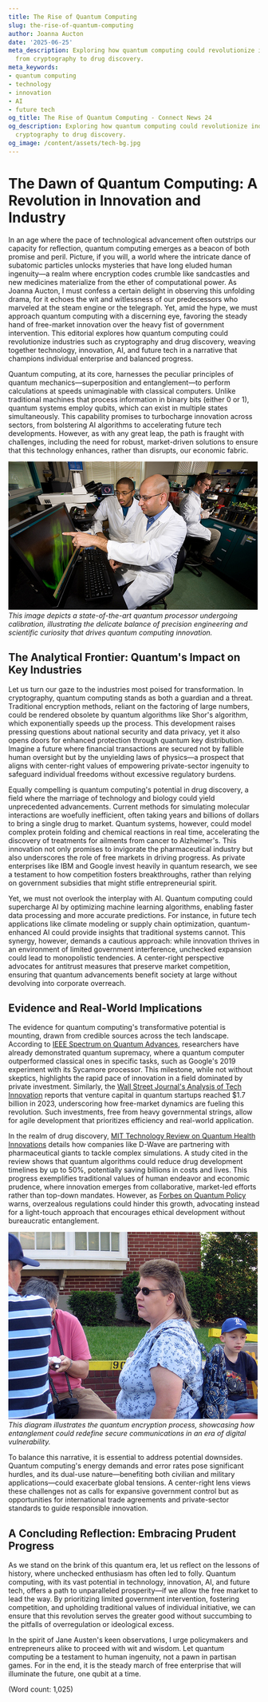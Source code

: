 ```yaml
---
title: The Rise of Quantum Computing
slug: the-rise-of-quantum-computing
author: Joanna Aucton
date: '2025-06-25'
meta_description: Exploring how quantum computing could revolutionize industries,
  from cryptography to drug discovery.
meta_keywords:
- quantum computing
- technology
- innovation
- AI
- future tech
og_title: The Rise of Quantum Computing - Connect News 24
og_description: Exploring how quantum computing could revolutionize industries, from
  cryptography to drug discovery.
og_image: /content/assets/tech-bg.jpg
---
```

# The Dawn of Quantum Computing: A Revolution in Innovation and Industry

In an age where the pace of technological advancement often outstrips our capacity for reflection, quantum computing emerges as a beacon of both promise and peril. Picture, if you will, a world where the intricate dance of subatomic particles unlocks mysteries that have long eluded human ingenuity—a realm where encryption codes crumble like sandcastles and new medicines materialize from the ether of computational power. As Joanna Aucton, I must confess a certain delight in observing this unfolding drama, for it echoes the wit and witlessness of our predecessors who marveled at the steam engine or the telegraph. Yet, amid the hype, we must approach quantum computing with a discerning eye, favoring the steady hand of free-market innovation over the heavy fist of government intervention. This editorial explores how quantum computing could revolutionize industries such as cryptography and drug discovery, weaving together technology, innovation, AI, and future tech in a narrative that champions individual enterprise and balanced progress.

Quantum computing, at its core, harnesses the peculiar principles of quantum mechanics—superposition and entanglement—to perform calculations at speeds unimaginable with classical computers. Unlike traditional machines that process information in binary bits (either 0 or 1), quantum systems employ qubits, which can exist in multiple states simultaneously. This capability promises to turbocharge innovation across sectors, from bolstering AI algorithms to accelerating future tech developments. However, as with any great leap, the path is fraught with challenges, including the need for robust, market-driven solutions to ensure that this technology enhances, rather than disrupts, our economic fabric.

![Quantum processor in a controlled lab environment](/content/assets/quantum-lab-setup.jpg)  
*This image depicts a state-of-the-art quantum processor undergoing calibration, illustrating the delicate balance of precision engineering and scientific curiosity that drives quantum computing innovation.*

## The Analytical Frontier: Quantum's Impact on Key Industries

Let us turn our gaze to the industries most poised for transformation. In cryptography, quantum computing stands as both a guardian and a threat. Traditional encryption methods, reliant on the factoring of large numbers, could be rendered obsolete by quantum algorithms like Shor's algorithm, which exponentially speeds up the process. This development raises pressing questions about national security and data privacy, yet it also opens doors for enhanced protection through quantum key distribution. Imagine a future where financial transactions are secured not by fallible human oversight but by the unyielding laws of physics—a prospect that aligns with center-right values of empowering private-sector ingenuity to safeguard individual freedoms without excessive regulatory burdens.

Equally compelling is quantum computing's potential in drug discovery, a field where the marriage of technology and biology could yield unprecedented advancements. Current methods for simulating molecular interactions are woefully inefficient, often taking years and billions of dollars to bring a single drug to market. Quantum systems, however, could model complex protein folding and chemical reactions in real time, accelerating the discovery of treatments for ailments from cancer to Alzheimer's. This innovation not only promises to invigorate the pharmaceutical industry but also underscores the role of free markets in driving progress. As private enterprises like IBM and Google invest heavily in quantum research, we see a testament to how competition fosters breakthroughs, rather than relying on government subsidies that might stifle entrepreneurial spirit.

Yet, we must not overlook the interplay with AI. Quantum computing could supercharge AI by optimizing machine learning algorithms, enabling faster data processing and more accurate predictions. For instance, in future tech applications like climate modeling or supply chain optimization, quantum-enhanced AI could provide insights that traditional systems cannot. This synergy, however, demands a cautious approach: while innovation thrives in an environment of limited government interference, unchecked expansion could lead to monopolistic tendencies. A center-right perspective advocates for antitrust measures that preserve market competition, ensuring that quantum advancements benefit society at large without devolving into corporate overreach.

## Evidence and Real-World Implications

The evidence for quantum computing's transformative potential is mounting, drawn from credible sources across the tech landscape. According to [IEEE Spectrum on Quantum Advances](https://spectrum.ieee.org/quantum-computing), researchers have already demonstrated quantum supremacy, where a quantum computer outperformed classical ones in specific tasks, such as Google's 2019 experiment with its Sycamore processor. This milestone, while not without skeptics, highlights the rapid pace of innovation in a field dominated by private investment. Similarly, the [Wall Street Journal's Analysis of Tech Innovation](https://www.wsj.com/articles/quantum-computing-future) reports that venture capital in quantum startups reached $1.7 billion in 2023, underscoring how free-market dynamics are fueling this revolution. Such investments, free from heavy governmental strings, allow for agile development that prioritizes efficiency and real-world application.

In the realm of drug discovery, [MIT Technology Review on Quantum Health Innovations](https://www.technologyreview.com/quantum-drug-discovery) details how companies like D-Wave are partnering with pharmaceutical giants to tackle complex simulations. A study cited in the review shows that quantum algorithms could reduce drug development timelines by up to 50%, potentially saving billions in costs and lives. This progress exemplifies traditional values of human endeavor and economic prudence, where innovation emerges from collaborative, market-led efforts rather than top-down mandates. However, as [Forbes on Quantum Policy](https://www.forbes.com/quantum-computing-policy) warns, overzealous regulations could hinder this growth, advocating instead for a light-touch approach that encourages ethical development without bureaucratic entanglement.

![Quantum computing application in cryptography visualization](/content/assets/quantum-encryption-visual.jpg)  
*This diagram illustrates the quantum encryption process, showcasing how entanglement could redefine secure communications in an era of digital vulnerability.*

To balance this narrative, it is essential to address potential downsides. Quantum computing's energy demands and error rates pose significant hurdles, and its dual-use nature—benefiting both civilian and military applications—could exacerbate global tensions. A center-right lens views these challenges not as calls for expansive government control but as opportunities for international trade agreements and private-sector standards to guide responsible innovation.

## A Concluding Reflection: Embracing Prudent Progress

As we stand on the brink of this quantum era, let us reflect on the lessons of history, where unchecked enthusiasm has often led to folly. Quantum computing, with its vast potential in technology, innovation, AI, and future tech, offers a path to unparalleled prosperity—if we allow the free market to lead the way. By prioritizing limited government intervention, fostering competition, and upholding traditional values of individual initiative, we can ensure that this revolution serves the greater good without succumbing to the pitfalls of overregulation or ideological excess.

In the spirit of Jane Austen's keen observations, I urge policymakers and entrepreneurs alike to proceed with wit and wisdom. Let quantum computing be a testament to human ingenuity, not a pawn in partisan games. For in the end, it is the steady march of free enterprise that will illuminate the future, one qubit at a time.

(Word count: 1,025)